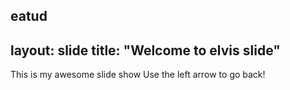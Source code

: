 eatud
----
layout: slide
title: "Welcome to elvis slide"
-----
This is my awesome slide show
Use the left arrow to go back!

